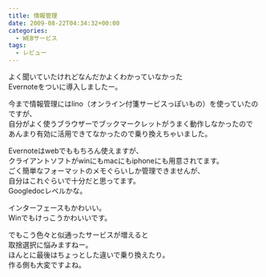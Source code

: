 ```yaml
---
title: 情報管理
date: 2009-08-22T04:34:32+00:00
categories:
  - WEBサービス
tags:
  - レビュー
---
```

よく聞いていたけれどなんだかよくわかっていなかった  
Evernoteをついに導入しましたー。

今まで情報管理にはlino（オンライン付箋サービスっぽいもの）を使っていたのですが、  
自分がよく使うブラウザーでブックマークレットがうまく動作しなかったので  
あんまり有効に活用できてなかったので乗り換えちゃいました。

Evernoteはwebでももちろん使えますが、  
クライアントソフトがwinにもmacにもiphoneにも用意されてます。  
ごく簡単なフォーマットのメモぐらいしか管理できませんが、  
自分はこれぐらいで十分だと思ってます。  
Googledocレベルかな。

インターフェースもかわいい。  
Winでもけっこうかわいいです。

でもこう色々と似通ったサービスが増えると  
取捨選択に悩みますねー。  
ほんとに最後はちょっとした違いで乗り換えたり。  
作る側も大変ですよね。
